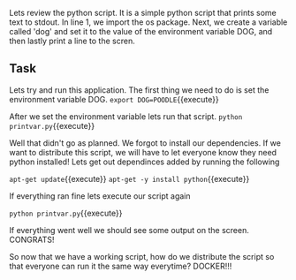 Lets review the python script. It is a simple python script that prints some text to stdout. 
In line 1, we import the os package. Next, we create a variable called 'dog' and set it to the value of the environment variable DOG, and then lastly print a line to the scren.

## Task
Lets try and run this application. The first thing we need to do is set the environment variable DOG.
`export DOG=POODLE`{{execute}}

After we set the environment variable lets run that script. 
`python printvar.py`{{execute}}

Well that didn't go as planned. We forgot to install our dependencies. If we want to distribute this script, we will have to let everyone know they need python installed! Lets get out dependinces added by running the following

`apt-get update`{{execute}}
`apt-get -y install python`{{execute}}

If everything ran fine lets execute our script again

`python printvar.py`{{execute}}

If everything went well we should see some output on the screen. CONGRATS!

So now that we have a working script, how do we distribute the script so that everyone can run it the same way everytime? DOCKER!!!